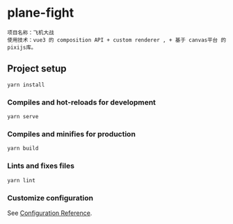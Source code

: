 # plane-fight
```
项目名称：飞机大战
使用技术：vue3 的 composition API + custom renderer , + 基于 canvas平台 的pixijs库。
```

## Project setup
```
yarn install
```

### Compiles and hot-reloads for development
```
yarn serve
```

### Compiles and minifies for production
```
yarn build
```

### Lints and fixes files
```
yarn lint
```

### Customize configuration
See [Configuration Reference](https://cli.vuejs.org/config/).

